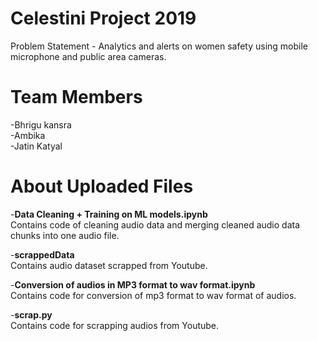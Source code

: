 # Celestini Project 2019
Problem Statement - Analytics and alerts on women safety using mobile microphone and public area cameras.

# Team Members
-Bhrigu kansra  
-Ambika  
-Jatin Katyal

# About Uploaded Files

-**Data Cleaning + Training on ML models.ipynb**  
Contains code of cleaning audio data and merging cleaned audio data chunks into one audio file.  

-**scrappedData**  
Contains audio dataset scrapped from Youtube.


-**Conversion of audios in  MP3 format to wav format.ipynb**  
Contains code for conversion of mp3 format to wav format of audios.

-**scrap.py**  
Contains code for scrapping audios from Youtube.

